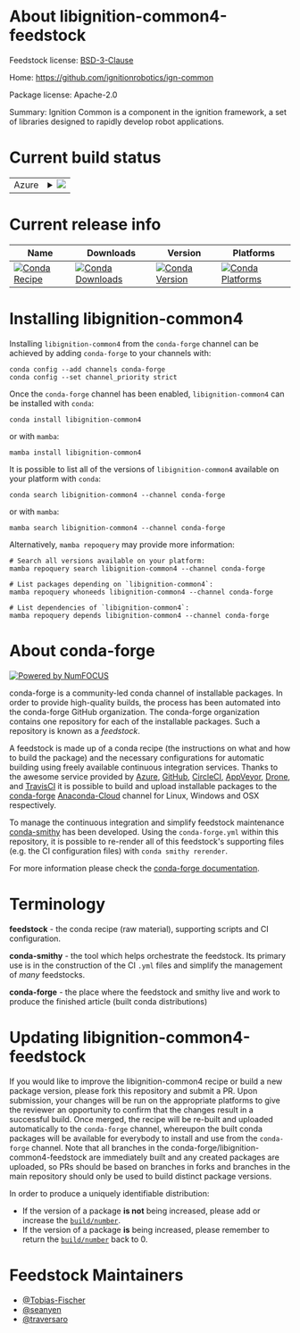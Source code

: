 About libignition-common4-feedstock
===================================

Feedstock license: [BSD-3-Clause](https://github.com/conda-forge/libignition-common-feedstock/blob/main/LICENSE.txt)

Home: https://github.com/ignitionrobotics/ign-common

Package license: Apache-2.0

Summary: Ignition Common is a component in the ignition framework, a set of libraries designed to rapidly develop robot applications.

Current build status
====================


<table>
    
  <tr>
    <td>Azure</td>
    <td>
      <details>
        <summary>
          <a href="https://dev.azure.com/conda-forge/feedstock-builds/_build/latest?definitionId=8853&branchName=main">
            <img src="https://dev.azure.com/conda-forge/feedstock-builds/_apis/build/status/libignition-common-feedstock?branchName=main">
          </a>
        </summary>
        <table>
          <thead><tr><th>Variant</th><th>Status</th></tr></thead>
          <tbody><tr>
              <td>linux_64_ffmpeg5</td>
              <td>
                <a href="https://dev.azure.com/conda-forge/feedstock-builds/_build/latest?definitionId=8853&branchName=main">
                  <img src="https://dev.azure.com/conda-forge/feedstock-builds/_apis/build/status/libignition-common-feedstock?branchName=main&jobName=linux&configuration=linux%20linux_64_ffmpeg5" alt="variant">
                </a>
              </td>
            </tr><tr>
              <td>linux_64_ffmpeg6</td>
              <td>
                <a href="https://dev.azure.com/conda-forge/feedstock-builds/_build/latest?definitionId=8853&branchName=main">
                  <img src="https://dev.azure.com/conda-forge/feedstock-builds/_apis/build/status/libignition-common-feedstock?branchName=main&jobName=linux&configuration=linux%20linux_64_ffmpeg6" alt="variant">
                </a>
              </td>
            </tr><tr>
              <td>linux_aarch64_ffmpeg5</td>
              <td>
                <a href="https://dev.azure.com/conda-forge/feedstock-builds/_build/latest?definitionId=8853&branchName=main">
                  <img src="https://dev.azure.com/conda-forge/feedstock-builds/_apis/build/status/libignition-common-feedstock?branchName=main&jobName=linux&configuration=linux%20linux_aarch64_ffmpeg5" alt="variant">
                </a>
              </td>
            </tr><tr>
              <td>linux_aarch64_ffmpeg6</td>
              <td>
                <a href="https://dev.azure.com/conda-forge/feedstock-builds/_build/latest?definitionId=8853&branchName=main">
                  <img src="https://dev.azure.com/conda-forge/feedstock-builds/_apis/build/status/libignition-common-feedstock?branchName=main&jobName=linux&configuration=linux%20linux_aarch64_ffmpeg6" alt="variant">
                </a>
              </td>
            </tr><tr>
              <td>linux_ppc64le_ffmpeg5</td>
              <td>
                <a href="https://dev.azure.com/conda-forge/feedstock-builds/_build/latest?definitionId=8853&branchName=main">
                  <img src="https://dev.azure.com/conda-forge/feedstock-builds/_apis/build/status/libignition-common-feedstock?branchName=main&jobName=linux&configuration=linux%20linux_ppc64le_ffmpeg5" alt="variant">
                </a>
              </td>
            </tr><tr>
              <td>linux_ppc64le_ffmpeg6</td>
              <td>
                <a href="https://dev.azure.com/conda-forge/feedstock-builds/_build/latest?definitionId=8853&branchName=main">
                  <img src="https://dev.azure.com/conda-forge/feedstock-builds/_apis/build/status/libignition-common-feedstock?branchName=main&jobName=linux&configuration=linux%20linux_ppc64le_ffmpeg6" alt="variant">
                </a>
              </td>
            </tr><tr>
              <td>osx_64_ffmpeg5</td>
              <td>
                <a href="https://dev.azure.com/conda-forge/feedstock-builds/_build/latest?definitionId=8853&branchName=main">
                  <img src="https://dev.azure.com/conda-forge/feedstock-builds/_apis/build/status/libignition-common-feedstock?branchName=main&jobName=osx&configuration=osx%20osx_64_ffmpeg5" alt="variant">
                </a>
              </td>
            </tr><tr>
              <td>osx_64_ffmpeg6</td>
              <td>
                <a href="https://dev.azure.com/conda-forge/feedstock-builds/_build/latest?definitionId=8853&branchName=main">
                  <img src="https://dev.azure.com/conda-forge/feedstock-builds/_apis/build/status/libignition-common-feedstock?branchName=main&jobName=osx&configuration=osx%20osx_64_ffmpeg6" alt="variant">
                </a>
              </td>
            </tr><tr>
              <td>osx_arm64_ffmpeg5</td>
              <td>
                <a href="https://dev.azure.com/conda-forge/feedstock-builds/_build/latest?definitionId=8853&branchName=main">
                  <img src="https://dev.azure.com/conda-forge/feedstock-builds/_apis/build/status/libignition-common-feedstock?branchName=main&jobName=osx&configuration=osx%20osx_arm64_ffmpeg5" alt="variant">
                </a>
              </td>
            </tr><tr>
              <td>osx_arm64_ffmpeg6</td>
              <td>
                <a href="https://dev.azure.com/conda-forge/feedstock-builds/_build/latest?definitionId=8853&branchName=main">
                  <img src="https://dev.azure.com/conda-forge/feedstock-builds/_apis/build/status/libignition-common-feedstock?branchName=main&jobName=osx&configuration=osx%20osx_arm64_ffmpeg6" alt="variant">
                </a>
              </td>
            </tr><tr>
              <td>win_64_ffmpeg5</td>
              <td>
                <a href="https://dev.azure.com/conda-forge/feedstock-builds/_build/latest?definitionId=8853&branchName=main">
                  <img src="https://dev.azure.com/conda-forge/feedstock-builds/_apis/build/status/libignition-common-feedstock?branchName=main&jobName=win&configuration=win%20win_64_ffmpeg5" alt="variant">
                </a>
              </td>
            </tr><tr>
              <td>win_64_ffmpeg6</td>
              <td>
                <a href="https://dev.azure.com/conda-forge/feedstock-builds/_build/latest?definitionId=8853&branchName=main">
                  <img src="https://dev.azure.com/conda-forge/feedstock-builds/_apis/build/status/libignition-common-feedstock?branchName=main&jobName=win&configuration=win%20win_64_ffmpeg6" alt="variant">
                </a>
              </td>
            </tr>
          </tbody>
        </table>
      </details>
    </td>
  </tr>
</table>

Current release info
====================

| Name | Downloads | Version | Platforms |
| --- | --- | --- | --- |
| [![Conda Recipe](https://img.shields.io/badge/recipe-libignition--common4-green.svg)](https://anaconda.org/conda-forge/libignition-common4) | [![Conda Downloads](https://img.shields.io/conda/dn/conda-forge/libignition-common4.svg)](https://anaconda.org/conda-forge/libignition-common4) | [![Conda Version](https://img.shields.io/conda/vn/conda-forge/libignition-common4.svg)](https://anaconda.org/conda-forge/libignition-common4) | [![Conda Platforms](https://img.shields.io/conda/pn/conda-forge/libignition-common4.svg)](https://anaconda.org/conda-forge/libignition-common4) |

Installing libignition-common4
==============================

Installing `libignition-common4` from the `conda-forge` channel can be achieved by adding `conda-forge` to your channels with:

```
conda config --add channels conda-forge
conda config --set channel_priority strict
```

Once the `conda-forge` channel has been enabled, `libignition-common4` can be installed with `conda`:

```
conda install libignition-common4
```

or with `mamba`:

```
mamba install libignition-common4
```

It is possible to list all of the versions of `libignition-common4` available on your platform with `conda`:

```
conda search libignition-common4 --channel conda-forge
```

or with `mamba`:

```
mamba search libignition-common4 --channel conda-forge
```

Alternatively, `mamba repoquery` may provide more information:

```
# Search all versions available on your platform:
mamba repoquery search libignition-common4 --channel conda-forge

# List packages depending on `libignition-common4`:
mamba repoquery whoneeds libignition-common4 --channel conda-forge

# List dependencies of `libignition-common4`:
mamba repoquery depends libignition-common4 --channel conda-forge
```


About conda-forge
=================

[![Powered by
NumFOCUS](https://img.shields.io/badge/powered%20by-NumFOCUS-orange.svg?style=flat&colorA=E1523D&colorB=007D8A)](https://numfocus.org)

conda-forge is a community-led conda channel of installable packages.
In order to provide high-quality builds, the process has been automated into the
conda-forge GitHub organization. The conda-forge organization contains one repository
for each of the installable packages. Such a repository is known as a *feedstock*.

A feedstock is made up of a conda recipe (the instructions on what and how to build
the package) and the necessary configurations for automatic building using freely
available continuous integration services. Thanks to the awesome service provided by
[Azure](https://azure.microsoft.com/en-us/services/devops/), [GitHub](https://github.com/),
[CircleCI](https://circleci.com/), [AppVeyor](https://www.appveyor.com/),
[Drone](https://cloud.drone.io/welcome), and [TravisCI](https://travis-ci.com/)
it is possible to build and upload installable packages to the
[conda-forge](https://anaconda.org/conda-forge) [Anaconda-Cloud](https://anaconda.org/)
channel for Linux, Windows and OSX respectively.

To manage the continuous integration and simplify feedstock maintenance
[conda-smithy](https://github.com/conda-forge/conda-smithy) has been developed.
Using the ``conda-forge.yml`` within this repository, it is possible to re-render all of
this feedstock's supporting files (e.g. the CI configuration files) with ``conda smithy rerender``.

For more information please check the [conda-forge documentation](https://conda-forge.org/docs/).

Terminology
===========

**feedstock** - the conda recipe (raw material), supporting scripts and CI configuration.

**conda-smithy** - the tool which helps orchestrate the feedstock.
                   Its primary use is in the construction of the CI ``.yml`` files
                   and simplify the management of *many* feedstocks.

**conda-forge** - the place where the feedstock and smithy live and work to
                  produce the finished article (built conda distributions)


Updating libignition-common4-feedstock
======================================

If you would like to improve the libignition-common4 recipe or build a new
package version, please fork this repository and submit a PR. Upon submission,
your changes will be run on the appropriate platforms to give the reviewer an
opportunity to confirm that the changes result in a successful build. Once
merged, the recipe will be re-built and uploaded automatically to the
`conda-forge` channel, whereupon the built conda packages will be available for
everybody to install and use from the `conda-forge` channel.
Note that all branches in the conda-forge/libignition-common4-feedstock are
immediately built and any created packages are uploaded, so PRs should be based
on branches in forks and branches in the main repository should only be used to
build distinct package versions.

In order to produce a uniquely identifiable distribution:
 * If the version of a package **is not** being increased, please add or increase
   the [``build/number``](https://docs.conda.io/projects/conda-build/en/latest/resources/define-metadata.html#build-number-and-string).
 * If the version of a package **is** being increased, please remember to return
   the [``build/number``](https://docs.conda.io/projects/conda-build/en/latest/resources/define-metadata.html#build-number-and-string)
   back to 0.

Feedstock Maintainers
=====================

* [@Tobias-Fischer](https://github.com/Tobias-Fischer/)
* [@seanyen](https://github.com/seanyen/)
* [@traversaro](https://github.com/traversaro/)

